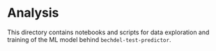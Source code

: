 # Analysis

This directory contains notebooks and scripts for data exploration and training of the ML model behind `bechdel-test-predictor`.